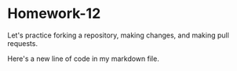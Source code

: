 # Homework-12
Let's practice forking a repository, making changes, and making pull requests.

Here's a new line of code in my markdown file.
